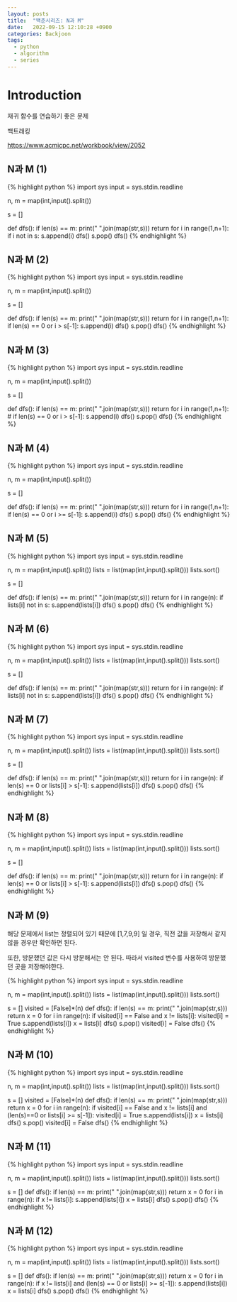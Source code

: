 ```yaml
---
layout: posts
title:  "백준시리즈: N과 M"
date:   2022-09-15 12:10:28 +0900
categories: Backjoon
tags:
  - python
  - algorithm
  - series
---
```


# Introduction

재귀 함수를 연습하기 좋은 문제

백트래킹

https://www.acmicpc.net/workbook/view/2052

##  N과 M (1)

{% highlight python %}
import sys
input = sys.stdin.readline

n, m = map(int,input().split())

s = []

def dfs():
    if len(s) == m:
        print(" ".join(map(str,s)))
        return
    for i in range(1,n+1):
        if i not in s:
            s.append(i)
            dfs()
            s.pop()
dfs()
{% endhighlight %}

##  N과 M (2)

{% highlight python %}
import sys
input = sys.stdin.readline

n, m = map(int,input().split())

s = []

def dfs():
    if len(s) == m:
        print(" ".join(map(str,s)))
        return
    for i in range(1,n+1):
        if len(s) == 0 or i > s[-1]:
            s.append(i)
            dfs()
            s.pop()
dfs()
{% endhighlight %}

##  N과 M (3)

{% highlight python %}
import sys
input = sys.stdin.readline

n, m = map(int,input().split())

s = []

def dfs():
    if len(s) == m:
        print(" ".join(map(str,s)))
        return
    for i in range(1,n+1):
        # if len(s) == 0 or i > s[-1]:
        s.append(i)
        dfs()
        s.pop()
dfs()
{% endhighlight %}

##  N과 M (4)

{% highlight python %}
import sys
input = sys.stdin.readline

n, m = map(int,input().split())

s = []

def dfs():
    if len(s) == m:
        print(" ".join(map(str,s)))
        return
    for i in range(1,n+1):
        if len(s) == 0 or i >= s[-1]:
            s.append(i)
            dfs()
            s.pop()
dfs()
{% endhighlight %}

##  N과 M (5)

{% highlight python %}
import sys
input = sys.stdin.readline

n, m = map(int,input().split())
lists = list(map(int,input().split()))
lists.sort()

s = []

def dfs():
    if len(s) == m:
        print(" ".join(map(str,s)))
        return
    for i in range(n):
        if lists[i] not in s:
            s.append(lists[i])
            dfs()
            s.pop()
dfs()
{% endhighlight %}

##  N과 M (6)

{% highlight python %}
import sys
input = sys.stdin.readline

n, m = map(int,input().split())
lists = list(map(int,input().split()))
lists.sort()

s = []

def dfs():
    if len(s) == m:
        print(" ".join(map(str,s)))
        return
    for i in range(n):
        if lists[i] not in s:
            s.append(lists[i])
            dfs()
            s.pop()
dfs()
{% endhighlight %}

##  N과 M (7)

{% highlight python %}
import sys
input = sys.stdin.readline

n, m = map(int,input().split())
lists = list(map(int,input().split()))
lists.sort()

s = []

def dfs():
    if len(s) == m:
        print(" ".join(map(str,s)))
        return
    for i in range(n):
        if len(s) == 0 or lists[i] > s[-1]:
            s.append(lists[i])
            dfs()
            s.pop()
dfs()
{% endhighlight %}

##  N과 M (8)

{% highlight python %}
import sys
input = sys.stdin.readline

n, m = map(int,input().split())
lists = list(map(int,input().split()))
lists.sort()

s = []

def dfs():
    if len(s) == m:
        print(" ".join(map(str,s)))
        return
    for i in range(n):
        if len(s) == 0 or lists[i] > s[-1]:
            s.append(lists[i])
            dfs()
            s.pop()
dfs()
{% endhighlight %}

##  N과 M (9)

해당 문제에서 list는 정렬되어 있기 때문에
[1,7,9,9] 일 경우, 직전 값을 저장해서 같지 않을 경우만 확인하면 된다.

또한, 방문했던 값은 다시 방문해서는 안 된다.
따라서 visited 변수를 사용하여 방문했던 곳을 저장해야한다.

{% highlight python %}
import sys
input = sys.stdin.readline

n, m = map(int,input().split())
lists = list(map(int,input().split()))
lists.sort()

s = []
visited  = [False]*(n)
def dfs():
    if len(s) == m:
        print(" ".join(map(str,s)))
        return
    x = 0
    for i in range(n):
        if visited[i] == False and x != lists[i]:
            visited[i] = True
            s.append(lists[i])
            x = lists[i]
            dfs()
            s.pop()
            visited[i] = False
dfs()
{% endhighlight %}

##  N과 M (10)

{% highlight python %}
import sys
input = sys.stdin.readline

n, m = map(int,input().split())
lists = list(map(int,input().split()))
lists.sort()

s = []
visited  = [False]*(n)
def dfs():
    if len(s) == m:
        print(" ".join(map(str,s)))
        return
    x = 0
    for i in range(n):
        if visited[i] == False and x != lists[i] and (len(s)==0 or lists[i] >= s[-1]):
            visited[i] = True
            s.append(lists[i])
            x = lists[i]
            dfs()
            s.pop()
            visited[i] = False
dfs()
{% endhighlight %}

##  N과 M (11)

{% highlight python %}
import sys
input = sys.stdin.readline

n, m = map(int,input().split())
lists = list(map(int,input().split()))
lists.sort()

s = []
def dfs():
    if len(s) == m:
        print(" ".join(map(str,s)))
        return
    x = 0
    for i in range(n):
        if x != lists[i]:
            s.append(lists[i])
            x = lists[i]
            dfs()
            s.pop()
dfs()
{% endhighlight %}

##  N과 M (12)

{% highlight python %}
import sys
input = sys.stdin.readline

n, m = map(int,input().split())
lists = list(map(int,input().split()))
lists.sort()

s = []
def dfs():
    if len(s) == m:
        print(" ".join(map(str,s)))
        return
    x = 0
    for i in range(n):
        if x != lists[i] and (len(s) == 0 or lists[i] >= s[-1]):
            s.append(lists[i])
            x = lists[i]
            dfs()
            s.pop()
dfs()
{% endhighlight %}

